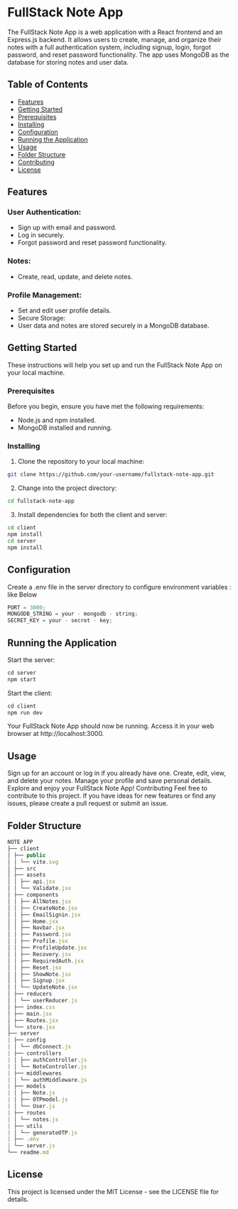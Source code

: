 # FullStack Note App

The FullStack Note App is a web application with a React frontend and an Express.js backend. It allows users to create, manage, and organize their notes with a full authentication system, including signup, login, forgot password, and reset password functionality. The app uses MongoDB as the database for storing notes and user data.

## Table of Contents

- [Features](#features)
- [Getting Started](#getting-started)
- [Prerequisites](#prerequisites)
- [Installing](#installing)
- [Configuration](#configuration)
- [Running the Application](#running-the-application)
- [Usage](#usage)
- [Folder Structure](#folder-structure)
- [Contributing](#contributing)
- [License](#license)

## Features

### User Authentication:

- Sign up with email and password.
- Log in securely.
- Forgot password and reset password functionality.

### Notes:

- Create, read, update, and delete notes.

### Profile Management:

- Set and edit user profile details.
- Secure Storage:
- User data and notes are stored securely in a MongoDB database.

## Getting Started

These instructions will help you set up and run the FullStack Note App on your local machine.

### Prerequisites

Before you begin, ensure you have met the following requirements:

- Node.js and npm installed.
- MongoDB installed and running.

### Installing

1. Clone the repository to your local machine:

```bash
git clone https://github.com/your-username/fullstack-note-app.git
```

2. Change into the project directory:

```bash
cd fullstack-note-app
```

3. Install dependencies for both the client and server:

```bash
cd client
npm install
cd server
npm install
```

## Configuration

Create a .env file in the server directory to configure environment variables : like Below

```js
PORT = 3000;
MONGODB_STRING = your - mongodb - string;
SECRET_KEY = your - secret - key;
```

## Running the Application

Start the server:

```js
cd server
npm start
```

Start the client:

```js
cd client
npm run dev
```

Your FullStack Note App should now be running. Access it in your web browser at http://localhost:3000.

## Usage

Sign up for an account or log in if you already have one.
Create, edit, view, and delete your notes.
Manage your profile and save personal details.
Explore and enjoy your FullStack Note App!
Contributing
Feel free to contribute to this project. If you have ideas for new features or find any issues, please create a pull request or submit an issue.

## Folder Structure

```js
NOTE APP
├── client
│ ├── public
│ │ └── vite.svg
│ ├── src
│ ├── assets
│ │ ├── api.jsx
│ │ └── Validate.jsx
│ ├── components
│ │ ├── AllNotes.jsx
│ │ ├── CreateNote.jsx
│ │ ├── EmailSignin.jsx
│ │ ├── Home.jsx
│ │ ├── Navbar.jsx
│ │ ├── Password.jsx
│ │ ├── Profile.jsx
│ │ ├── ProfileUpdate.jsx
│ │ ├── Recovery.jsx
│ │ ├── RequiredAuth.jsx
│ │ ├── Reset.jsx
│ │ ├── ShowNote.jsx
│ │ ├── Signup.jsx
│ │ └── UpdateNote.jsx
│ ├── reducers
│ │ └── userReducer.js
│ ├── index.css
│ ├── main.jsx
│ ├── Routes.jsx
│ └── store.jsx
├── server
| ├── config
| │ └── dbConnect.js
| ├── controllers
| │ ├── authController.js
| │ └── NoteController.js
| ├── middlewares
| │ └── authMiddleware.js
| ├── models
| │ ├── Note.js
| │ ├── OTPmodel.js
| │ └── User.js
| ├── routes
| │ └── notes.js
| ├── utils
| │ └── generateOTP.js
| ├── .env
| └── server.js
└── readme.md
```

## License

This project is licensed under the MIT License - see the LICENSE file for details.
